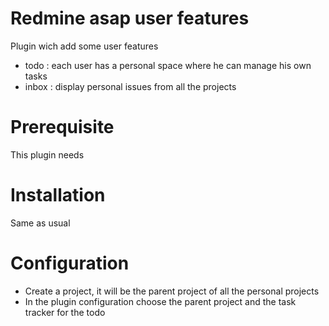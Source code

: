 # Redmine asap user features

Plugin wich add some user features
* todo : each user has a personal space where he can manage his own tasks
* inbox : display personal issues from all the projects


# Prerequisite

This plugin needs

# Installation

Same as usual

# Configuration

* Create a project, it will be the parent project of all the personal projects
* In the plugin configuration choose the parent project and the task tracker for the todo